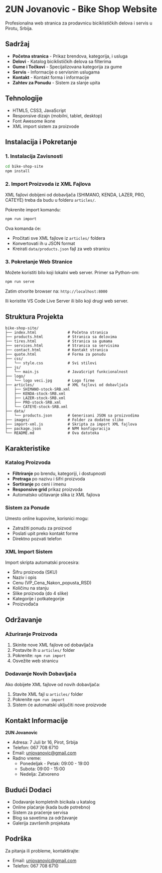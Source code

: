 # 2UN Jovanovic - Bike Shop Website

Profesionalna web stranica za prodavnicu biciklističkih delova i servis u Pirotu, Srbija.

## Sadržaj

- **Početna stranica** - Prikaz brendova, kategorija, i usluga
- **Delovi** - Katalog biciklističkih delova sa filterima
- **Gume i Točkovi** - Specijalizovana kategorija za gume
- **Servis** - Informacije o servisnim uslugama
- **Kontakt** - Kontakt forma i informacije
- **Zahtev za Ponudu** - Sistem za slanje upita

## Tehnologije

- HTML5, CSS3, JavaScript
- Responsive dizajn (mobilni, tablet, desktop)
- Font Awesome ikone
- XML import sistem za proizvode

## Instalacija i Pokretanje

### 1. Instalacija Zavisnosti

```bash
cd bike-shop-site
npm install
```

### 2. Import Proizvoda iz XML Fajlova

XML fajlovi dobijeni od dobavljača (SHIMANO, KENDA, LAZER, PRO, CATEYE) treba da budu u folderu `articles/`.

Pokrenite import komandu:

```bash
npm run import
```

Ova komanda će:
- Pročitati sve XML fajlove iz `articles/` foldera
- Konvertovati ih u JSON format
- Kreirati `data/products.json` fajl za web stranicu

### 3. Pokretanje Web Stranice

Možete koristiti bilo koji lokalni web server. Primer sa Python-om:

```bash
npm run serve
```

Zatim otvorite browser na: `http://localhost:8000`

Ili koristite VS Code Live Server ili bilo koji drugi web server.

## Struktura Projekta

```
bike-shop-site/
├── index.html              # Početna stranica
├── products.html           # Stranica sa delovima
├── tires.html              # Stranica sa gumama
├── services.html           # Stranica sa servisima
├── contact.html            # Kontakt stranica
├── quote.html              # Forma za ponudu
├── css/
│   └── style.css           # Svi stilovi
├── js/
│   └── main.js             # JavaScript funkcionalnost
├── logo/
│   └── logo veci.jpg       # Logo firme
├── articles/               # XML fajlovi od dobavljača
│   ├── SHIMANO-stock-SRB.xml
│   ├── KENDA-stock-SRB.xml
│   ├── LAZER-stock-SRB.xml
│   ├── PRO-stock-SRB.xml
│   └── CATEYE-stock-SRB.xml
├── data/
│   └── products.json       # Generisani JSON sa proizvodima
├── images/                 # Folder za dodatne slike
├── import-xml.js           # Skripta za import XML fajlova
├── package.json            # NPM konfiguracija
└── README.md               # Ova datoteka
```

## Karakteristike

### Katalog Proizvoda

- **Filtriranje** po brendu, kategoriji, i dostupnosti
- **Pretraga** po nazivu i šifri proizvoda
- **Sortiranje** po ceni i imenu
- **Responsive grid** prikaz proizvoda
- Automatsko učitavanje slika iz XML fajlova

### Sistem za Ponude

Umesto online kupovine, korisnici mogu:
- Zatražiti ponudu za proizvod
- Poslati upit preko kontakt forme
- Direktno pozvati telefon

### XML Import Sistem

Import skripta automatski procesira:
- Šifru proizvoda (SKU)
- Naziv i opis
- Cenu (VP_Cena_Nakon_popusta_RSD)
- Količinu na stanju
- Slike proizvoda (do 4 slike)
- Kategorije i potkategorije
- Proizvođača

## Održavanje

### Ažuriranje Proizvoda

1. Skinite nove XML fajlove od dobavljača
2. Postavite ih u `articles/` folder
3. Pokrenite: `npm run import`
4. Osvežite web stranicu

### Dodavanje Novih Dobavljača

Ako dobijete XML fajlove od novih dobavljača:
1. Stavite XML fajl u `articles/` folder
2. Pokrenite `npm run import`
3. Sistem će automatski uključiti nove proizvode

## Kontakt Informacije

**2UN Jovanovic**
- Adresa: 7 Juli br 16, Pirot, Srbija
- Telefon: 067 708 6710
- Email: unjovanovic@gmail.com
- Radno vreme:
  - Ponedeljak - Petak: 09:00 - 19:00
  - Subota: 09:00 - 15:00
  - Nedelja: Zatvoreno

## Budući Dodaci

- Dodavanje kompletnih bicikala u katalog
- Online plaćanje (kada bude potrebno)
- Sistem za praćenje servisa
- Blog sa savetima za održavanje
- Galerija završenih projekata

## Podrška

Za pitanja ili probleme, kontaktirajte:
- Email: unjovanovic@gmail.com
- Telefon: 067 708 6710
